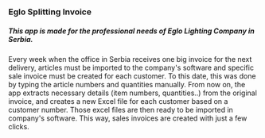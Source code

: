 <h3>Eglo Splitting Invoice</h3>
<h5>This app is made for the professional needs of Eglo Lighting Company in Serbia.</h5>
Every week when the office in Serbia receives one big invoice for the next delivery, 
articles must be imported to the company's software and specific sale invoice must be created for each customer. 
To this date, this was done by typing the article numbers and quantities manually. 
From now on, the app extracts necessary details (item numbers, quantities..) from the original invoice, and creates a new Excel file for each customer 
based on a customer number. Those excel files are then ready to be imported in company's software. This way, sales invoices are created with just a few clicks.